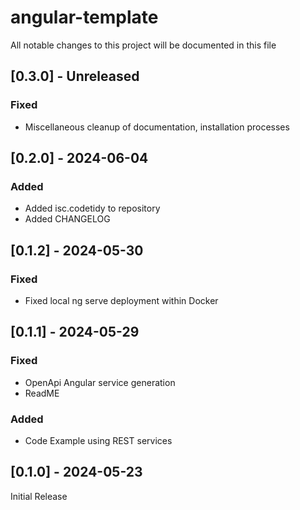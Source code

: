 # angular-template

All notable changes to this project will be documented in this file

## [0.3.0] - Unreleased

### Fixed
- Miscellaneous cleanup of documentation, installation processes

## [0.2.0] - 2024-06-04

### Added

- Added isc.codetidy to repository
- Added CHANGELOG

## [0.1.2] - 2024-05-30

### Fixed

- Fixed local ng serve deployment within Docker

## [0.1.1] - 2024-05-29

### Fixed

- OpenApi Angular service generation
- ReadME

### Added

- Code Example using REST services

## [0.1.0] - 2024-05-23

Initial Release
